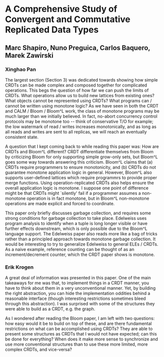 # A Comprehensive Study of Convergent and Commutative Replicated Data Types
## Marc Shapiro, Nuno Preguica, Carlos Baquero, Marek Zawirski

### Xinghao Pan
The largest section (Section 3) was dedicated towards showing how simple CRDTs can be made complex and composed together for complicated operations.
This begs the question of how far we can push the limits of CRDTs.
What operations allow us to build new lattices from existing ones?
What objects cannot be represented using CRDTs?
What programs can / cannot be written using monotone logic?
As we have seen in both the CRDT and CALM / Bloom / Bloom^L work, the class of monotone programs may be much larger than we initially believed.
In fact, no-abort concurrency control protocols may be monotone too -- think of conservative T/O for example; the low watermark of read / writes increases monotonically, and as long as all reads and writes are sent to all replicas, we will reach an eventually consistent state.

A question that I kept coming back to while reading this paper was: How are CRDTs and Bloom^L different?
CRDT differentiate themselves from Bloom by criticizing Bloom for only supporting simple grow-only sets, but Bloom^L goes some way towards answering this criticism.
Bloom^L claims that (a) CRDTs require programmers to ensure monotonicity, and (b) CRDTs do not guarantee monotone application logic in general.
However, Bloom^L also supports user-defined lattices which require programmrs to provide proper merge functions.
Using operation-replicated CRDTs also helps ensure the overall application logic is monotone.
I suppose one point of difference might be that CRDTs might `silently' fail if a programmer assumes a non-monotone operation is in fact monotone, but in Bloom^L non-monotone operations are made explicit and forced to coordinate.

This paper only briefly discusses garbage collection, and requires some strong conditions for garbage collection to take place.
Edelweiss uses program analysis to identify when a tuple is long longer visible or have further effects downstream, which is only possible due to the Bloom^L language support.
The Edelweiss paper also reads more like a bag of tricks rather than a principled approach towards monotone garbage collection.
It would be interesting to try to generalize Edelweiss to general ELEs / CRDTs.
As a naive example, reference counting can be thought of as an increment/decrement counter, which the CRDT paper shows is monotone.


### Erik Krogen
A great deal of information was presented in this paper. One of the main takeaways for me was that, to implement things in a CRDT manner, you have to think about them in a very unconventional manner. Yet, by building the right abstraction, you can hide the implementation oddities behind a reasonable interface (though interesting restrictions sometimes bleed through this abstraction). I was surprised with some of the structures they were able to build as a CRDT, e.g. the graph. 

As I wondered after reading the Bloom paper, I am left with two questions: how easy would it be to build on top of these, and are there fundamental restrictions on what can be accomplished using CRDTs? They are able to present some structures as CRDTs that I would not have expected; can this be done for everything? When does it make more sense to synchronize and use more conventional structures than to use these more limited, more complex CRDTs, and vice-versa? 
